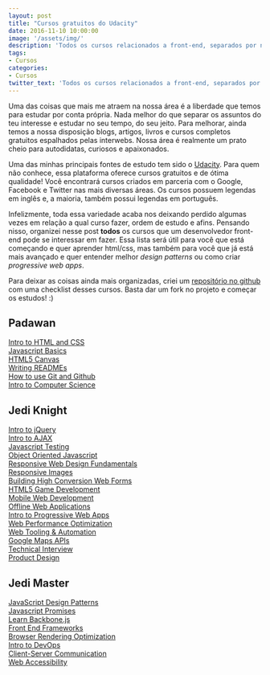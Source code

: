 ```yaml
---
layout: post
title: "Cursos gratuitos do Udacity"
date: 2016-11-10 10:00:00
image: '/assets/img/'
description: 'Todos os cursos relacionados a front-end, separados por nível.'
tags:
- Cursos
categories:
- Cursos
twitter_text: 'Todos os cursos relacionados a front-end, separados por nível.'
---
```


Uma das coisas que mais me atraem na nossa área é a liberdade que temos para estudar por conta própria. Nada melhor do que separar os assuntos do teu interesse e estudar no seu tempo, do seu jeito. Para melhorar, ainda temos a nossa disposição blogs, artigos, livros e cursos completos gratuitos espalhados pelas interwebs. Nossa área é realmente um prato cheio para autodidatas, curiosos e apaixonados.

Uma das minhas principais fontes de estudo tem sido o [Udacity](https://br.udacity.com/). Para quem não conhece, essa plataforma oferece cursos gratuitos e de ótima qualidade! Você encontrará cursos criados em parceria com o Google, Facebook e Twitter nas mais diversas áreas. Os cursos possuem legendas em inglês e, a maioria, também possui legendas em português. 

Infelizmente, toda essa variedade acaba nos deixando perdido algumas vezes em relação a qual curso fazer, ordem de estudo e afins. Pensando nisso, organizei nesse post **todos** os cursos que um desenvolvedor front-end pode se interessar em fazer. Essa lista será útil para você que está começando e quer aprender html/css, mas também para você que já está mais avançado e quer entender melhor _design patterns_ ou como criar _progressive web apps_.

Para deixar as coisas ainda mais organizadas, criei um [repositório no github](https://github.com/cauequeiroz/udacity-course-checklist) com uma checklist desses cursos. Basta dar um fork no projeto e começar os estudos! :)

## Padawan

[Intro to HTML and CSS](https://br.udacity.com/course/intro-to-html-and-css--ud304)  
[Javascript Basics](https://br.udacity.com/course/javascript-basics--ud804)  
[HTML5 Canvas](https://br.udacity.com/course/html5-canvas--ud292)  
[Writing READMEs](https://br.udacity.com/course/writing-readmes--ud777)  
[How to use Git and Github](https://br.udacity.com/course/how-to-use-git-and-github--ud775/)  
[Intro to Computer Science](https://br.udacity.com/course/intro-to-computer-science--cs101)

## Jedi Knight

[Intro to jQuery](https://br.udacity.com/course/intro-to-jquery--ud245)  
[Intro to AJAX](https://br.udacity.com/course/intro-to-ajax--ud110)  
[Javascript Testing](https://br.udacity.com/course/javascript-testing--ud549)  
[Object Oriented Javascript](https://br.udacity.com/course/object-oriented-javascript--ud015)  
[Responsive Web Design Fundamentals](https://br.udacity.com/course/responsive-web-design-fundamentals--ud893)  
[Responsive Images](https://br.udacity.com/course/responsive-images--ud882)  
[Building High Conversion Web Forms](https://br.udacity.com/course/building-high-conversion-web-forms--ud890/)  
[HTML5 Game Development](https://br.udacity.com/course/html5-game-development--cs255/)  
[Mobile Web Development](https://br.udacity.com/course/mobile-web-development--cs256/)  
[Offline Web Applications](https://br.udacity.com/course/offline-web-applications--ud899)  
[Intro to Progressive Web Apps](https://br.udacity.com/course/intro-to-progressive-web-apps--ud811)  
[Web Performance Optimization](https://br.udacity.com/course/website-performance-optimization--ud884)  
[Web Tooling & Automation](https://br.udacity.com/course/web-tooling-automation--ud892)  
[Google Maps APIs](https://br.udacity.com/course/google-maps-apis--ud864)  
[Technical Interview](https://br.udacity.com/course/technical-interview--ud513)  
[Product Design](https://br.udacity.com/course/product-design--ud509/)

## Jedi Master

[JavaScript Design Patterns](https://br.udacity.com/course/javascript-design-patterns--ud989)  
[Javascript Promises](https://br.udacity.com/course/javascript-promises--ud898)  
[Learn Backbone.js](https://br.udacity.com/course/learn-backbonejs--ud990)  
[Front End Frameworks](https://br.udacity.com/course/front-end-frameworks--ud894)  
[Browser Rendering Optimization](https://br.udacity.com/course/browser-rendering-optimization--ud860)  
[Intro to DevOps](https://br.udacity.com/course/intro-to-devops--ud611/)  
[Client-Server Communication](https://br.udacity.com/course/client-server-communication--ud897)  
[Web Accessibility](https://br.udacity.com/course/web-accessibility--ud891)
